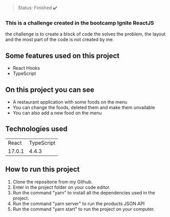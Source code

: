 

> Status: Finished ✔️

### This is a challenge created in the bootcamp Ignite ReactJS
the challenge is to create a block of code the solves the problem, the layout and the most part of the code is not created by me.

## Some features used on this project

* React Hooks
* TypeScript

## On this project you can see

* A restaurant application with some foods on the menu
* You can change the foods, deleted them and make them unvailable
* You can also add a new food on the menu

## Technologies used

<table>
  <tr>
    <td>React</td>
    <td>TypeScript</td>
  </tr>
  
  <tr>
    <td>17.0.1</td>
    <td>4.4.3</td>
  </tr>
</table>

## How to run this project

1) Clone the repositorie from my Github.
2) Enter in the project folder on your code editor.
3) Run the command "yarn" to install all the dependencies used in the project.
4) Run the command "yarn server" to run the products JSON API
5) Run the command "yarn start" to run the project on your computer.
